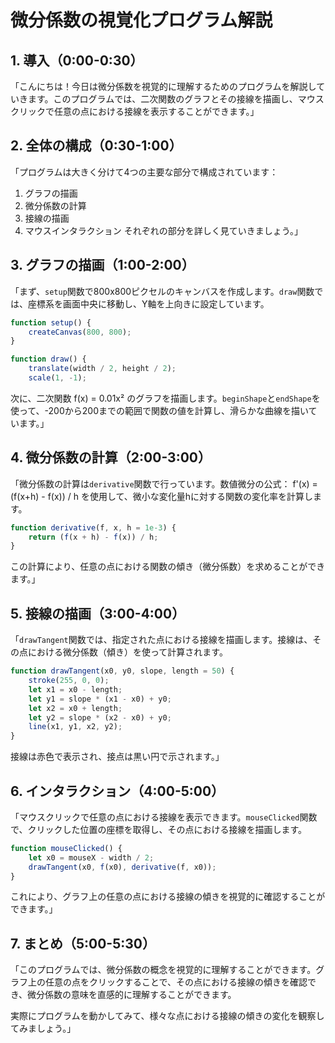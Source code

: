 # 微分係数の視覚化プログラム解説

## 1. 導入（0:00-0:30）
「こんにちは！今日は微分係数を視覚的に理解するためのプログラムを解説していきます。このプログラムでは、二次関数のグラフとその接線を描画し、マウスクリックで任意の点における接線を表示することができます。」

## 2. 全体の構成（0:30-1:00）
「プログラムは大きく分けて4つの主要な部分で構成されています：
1. グラフの描画
2. 微分係数の計算
3. 接線の描画
4. マウスインタラクション
それぞれの部分を詳しく見ていきましょう。」

## 3. グラフの描画（1:00-2:00）
「まず、`setup`関数で800x800ピクセルのキャンバスを作成します。`draw`関数では、座標系を画面中央に移動し、Y軸を上向きに設定しています。

```javascript
function setup() {
    createCanvas(800, 800);
}

function draw() {
    translate(width / 2, height / 2);
    scale(1, -1);
```

次に、二次関数 f(x) = 0.01x² のグラフを描画します。`beginShape`と`endShape`を使って、-200から200までの範囲で関数の値を計算し、滑らかな曲線を描いています。」

## 4. 微分係数の計算（2:00-3:00）
「微分係数の計算は`derivative`関数で行っています。数値微分の公式：
f'(x) = (f(x+h) - f(x)) / h
を使用して、微小な変化量hに対する関数の変化率を計算します。

```javascript
function derivative(f, x, h = 1e-3) {
    return (f(x + h) - f(x)) / h;
}
```

この計算により、任意の点における関数の傾き（微分係数）を求めることができます。」

## 5. 接線の描画（3:00-4:00）
「`drawTangent`関数では、指定された点における接線を描画します。接線は、その点における微分係数（傾き）を使って計算されます。

```javascript
function drawTangent(x0, y0, slope, length = 50) {
    stroke(255, 0, 0);
    let x1 = x0 - length;
    let y1 = slope * (x1 - x0) + y0;
    let x2 = x0 + length;
    let y2 = slope * (x2 - x0) + y0;
    line(x1, y1, x2, y2);
}
```

接線は赤色で表示され、接点は黒い円で示されます。」

## 6. インタラクション（4:00-5:00）
「マウスクリックで任意の点における接線を表示できます。`mouseClicked`関数で、クリックした位置の座標を取得し、その点における接線を描画します。

```javascript
function mouseClicked() {
    let x0 = mouseX - width / 2;
    drawTangent(x0, f(x0), derivative(f, x0));
}
```

これにより、グラフ上の任意の点における接線の傾きを視覚的に確認することができます。」

## 7. まとめ（5:00-5:30）
「このプログラムでは、微分係数の概念を視覚的に理解することができます。グラフ上の任意の点をクリックすることで、その点における接線の傾きを確認でき、微分係数の意味を直感的に理解することができます。

実際にプログラムを動かしてみて、様々な点における接線の傾きの変化を観察してみましょう。」
